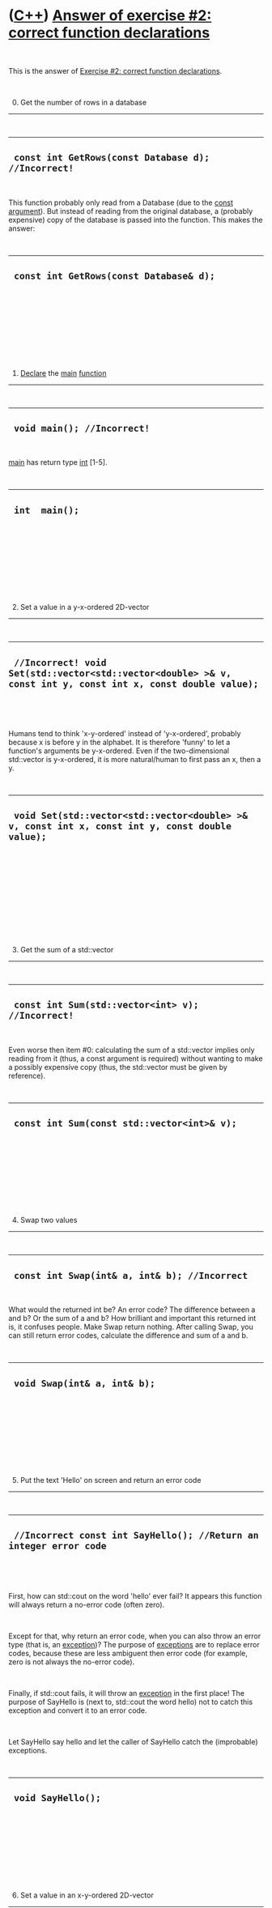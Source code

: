
 

 

 

 

 

([C++](Cpp.md)) [Answer of exercise \#2: correct function declarations](CppExerciseCorrectFunctionDeclarationsAnswer.md)
==========================================================================================================================

 

This is the answer of [Exercise \#2: correct function
declarations](CppExerciseCorrectFunctionDeclarations.md).

 

0) Get the number of rows in a database
---------------------------------------

 

  ------------------------------------------------------
  ` const int GetRows(const Database d); //Incorrect!`
  ------------------------------------------------------

 

This function probably only read from a Database (due to the [const
argument](CppConstArgument.md)). But instead of reading from the
original database, a (probably expensive) copy of the database is passed
into the function. This makes the answer:

 

  ------------------------------------------
  ` const int GetRows(const Database& d);`
  ------------------------------------------

 

 

 

 

 

1) [Declare](CppDeclaration.md) the [main](CppMain.md) [function](CppFunction.md)
------------------------------------------------------------------------------------

 

  ------------------------------
  ` void main(); //Incorrect!`
  ------------------------------

 

[main](CppMain.md) has return type [int](CppInt.md) \[1-5\].

 

  -----------------
  ` int  main();`
  -----------------

 

 

 

 

 

2) Set a value in a y-x-ordered 2D-vector
-----------------------------------------

 

  ---------------------------------------------------------------------------------------------------------------
  ` //Incorrect! void Set(std::vector<std::vector<double> >& v, const int y, const int x, const double value);`
  ---------------------------------------------------------------------------------------------------------------

 

 

Humans tend to think 'x-y-ordered' instead of 'y-x-ordered', probably
because x is before y in the alphabet. It is therefore 'funny' to let a
function's arguments be y-x-ordered. Even if the two-dimensional
std::vector is y-x-ordered, it is more natural/human to first pass an x,
then a y.

 

  --------------------------------------------------------------------------------------------------
  ` void Set(std::vector<std::vector<double> >& v, const int x, const int y, const double value);`
  --------------------------------------------------------------------------------------------------

 

 

 

 

 

 

3) Get the sum of a std::vector
-------------------------------

 

  ----------------------------------------------------
  ` const int Sum(std::vector<int> v); //Incorrect!`
  ----------------------------------------------------

 

Even worse then item \#0: calculating the sum of a std::vector implies
only reading from it (thus, a const argument is required) without
wanting to make a possibly expensive copy (thus, the std::vector must be
given by reference).

 

  ----------------------------------------------
  ` const int Sum(const std::vector<int>& v);`
  ----------------------------------------------

 

 

 

 

 

4) Swap two values
------------------

 

  ------------------------------------------------
  ` const int Swap(int& a, int& b); //Incorrect`
  ------------------------------------------------

 

What would the returned int be? An error code? The difference between a
and b? Or the sum of a and b? How brilliant and important this returned
int is, it confuses people. Make Swap return nothing. After calling
Swap, you can still return error codes, calculate the difference and sum
of a and b.

 

  -------------------------------
  ` void Swap(int& a, int& b);`
  -------------------------------

 

 

 

 

 

5) Put the text 'Hello' on screen and return an error code
----------------------------------------------------------

 

  ---------------------------------------------------------------------
  ` //Incorrect const int SayHello(); //Return an integer error code`
  ---------------------------------------------------------------------

 

 

First, how can std::cout on the word 'hello' ever fail? It appears this
function will always return a no-error code (often zero).

 

Except for that, why return an error code, when you can also throw an
error type (that is, an [exception](CppException.md))? The purpose of
[exceptions](CppException.md) are to replace error codes, because these
are less ambiguent then error code (for example, zero is not always the
no-error code).

 

Finally, if std::cout fails, it will throw an
[exception](CppException.md) in the first place! The purpose of
SayHello is (next to, std::cout the word hello) not to catch this
exception and convert it to an error code.

 

Let SayHello say hello and let the caller of SayHello catch the
(improbable) exceptions.

 

  ---------------------
  ` void SayHello();`
  ---------------------

 

 

 

 

 

6) Set a value in an x-y-ordered 2D-vector
------------------------------------------

 

  -----------------------------------------------------------------------------------------------------------------------------------------------------------
  ` //Set a value in an x-y-ordered 2D-vector //Incorrect void Set(std::vector<std::vector<double> >& v, const int& i, const int& j, const double& value);`
  -----------------------------------------------------------------------------------------------------------------------------------------------------------

 

First (similar to \#2), why name the arguments i and j, when writing x
and y is more natural/human? Sure, programmers might like to use i and j
in their for-loops, but a coordinat in a std::vector suggests using x
and y as parameter names.

 

Secondly (although I personally feel it is more correct), one should not
pass an int or double by reference. Build-in data types should be passed
by value.

 

  --------------------------------------------------------------------------------------------------------------------------------------------
  ` //Set a value in an x-y-ordered 2D-vector void Set(std::vector<std::vector<double> >& v, const int x, const int y, const double value);`
  --------------------------------------------------------------------------------------------------------------------------------------------

 

 

 

 

 

7) Calculate the mean and standard deviation of a std::vector
-------------------------------------------------------------

 

  -----------------------------------------------------------------------------------------
  ` const double MeanAndStdDev(const std::vector<double>& v, double& mean); //Incorrect!`
  -----------------------------------------------------------------------------------------

 

A way to be able to let a function return two values. But it might feel
unnatural: passing the mean by reference and returning the standard
deviation. In my humble opinion, if you use references to 'return'
multiple values, uses references for all values.

 

  ------------------------------------------------------------------------------------
  ` void MeanAndStdDev(const std::vector<double>& v, double& mean, double& stdDev);`
  ------------------------------------------------------------------------------------

 

An alternative that I would personally also approve (but do not prefer)
is to return a std::pair. In this std::pair, it is suggested that the
first element is the mean, where the second element is the standard
deviation.

 

  --------------------------------------------------------------------------------
  ` const std::pair<double,double> MeanAndStdDev(const std::vector<double>& v);`
  --------------------------------------------------------------------------------

 

 

 

 

 

8) Display a Widget on screen using std::cout
---------------------------------------------

 

  --------------------------------------
  ` void CoutWidget(const Widget& w);`
  --------------------------------------

 

If one writes the above function, one has to write the following:

 

  ------------------------------
  ` Widget w; w.CoutWidget();`
  ------------------------------

 

But actually, one probably would have wanted to be able to write the
following:

 

  ------------------------------
  ` Widget w; std::cout << w;`
  ------------------------------

 

Also, if you want to stream Widget to a std::ostream, why not stream it
to any std::ostream?

 

  -----------------------------------------------------------------
  ` std::ostream& operator<<(std::ostream& os, const Widget& w);`
  -----------------------------------------------------------------

 

 

 

 

 

9) Assign a color to a certain square on a Rubik's cube
-------------------------------------------------------

 

  --------------------------------------------------------------------------------------------------------------------
  ` //Member function in the interface void SetSquare(const Square& s, const Color& c, RubiksCube& c); //Incorrect!`
  --------------------------------------------------------------------------------------------------------------------

 

Make interface easy to use correctly and hard to use incorrectly
(Meyers). Setting a certain color on a certain square/position of a
Rubik's cube is the equivalent of painting a certain color of a certain
square (people who actually cheat this way, swap the stickers on the
cube). This makes the function very error prone.

 

When you use a real Rubik's cube, you can only turn multiple squares.
This suggests that you might also want to write functions that turns
multiple squares (at a certain position) in a certain direction.

 

  --------------------------------------------------------------------------------------------------------
  ` //Member function in the interface void Turn(const Position& p, const Direction& d, RubiksCube& c);`
  --------------------------------------------------------------------------------------------------------

 

 

 

 

 

[References](CppReference.md)
------------------------------

 

1.  C++. International Standard. ISO/IEC 14882. Second edition.
    Paragraph 3.6.1.2
2.  http://www.parashift.com/c++-faq-lite/newbie.html\#faq-29.3 : main()
    must return int. Not void, not bool, not float. int. Just int,
    nothing but int, only int. Some compilers accept void main(), but
    that is non-standard and shouldn't be used. Instead use int main()
3.  Herb Sutter. Exceptional C++. ISBN: 0-201-61562-2. Item 21:
    void main() is nonstandard and nonportable.
4.  [Bjarne Stroustrup](CppBjarneStroustrup.md)'s homepage
    (http://www.research.att.com/\~bs/bs\_faq2.html\#void-main): 'The
    definition 'void main() { /\* ... \*/ }' is not and never has been
    C++, nor has it even been C.'
5.  alt.comp.lang.learn.c-c++ FAQ:
    http://ma.rtij.nl/acllc-c++.FAQ.html\#q3.4: 3.4 Why does everyone
    make so much fuss about "void main()"?. Because the return type of
    the main() function must be int in both C and C++. Anything else
    is undefined. Bottom line - don't try to start a thread about this
    in alt.comp.lang.learn.c-c++ as it has already been discussed many,
    many times and generates more flamage than any other topic.

 

 

 

 

 

 

 

